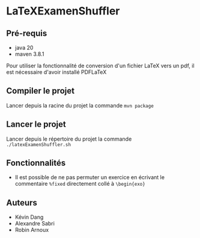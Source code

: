 # LaTeXExamenShuffler

## Pré-requis

- java 20
- maven 3.8.1

Pour utiliser la fonctionnalité de conversion d'un fichier LaTeX vers un pdf, il est nécessaire d'avoir installé PDFLaTeX

## Compiler le projet

Lancer depuis la racine du projet la commande `mvn package`

## Lancer le projet

Lancer depuis le répertoire du projet la commande `./latexExamenShuffler.sh`

## Fonctionnalités

- Il est possible de ne pas permuter un exercice en écrivant le commentaire `%fixed` directement collé à `\begin{exo}`

## Auteurs

- Kévin Dang
- Alexandre Sabri
- Robin Arnoux